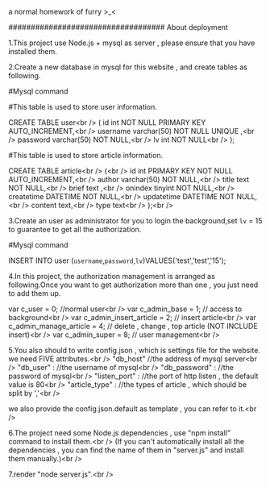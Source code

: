 a normal homework of furry >_<

###################################
About deployment

1.This project use Node.js + mysql as server , please ensure that you have installed them.

2.Create a new database in mysql for this website , and create tables as following.

#Mysql command

#This table is used to store user information.

CREATE TABLE user<br /\> 
(
id int NOT NULL PRIMARY KEY AUTO_INCREMENT,<br /\> 
username varchar(50) NOT NULL UNIQUE ,<br /\> 
password varchar(50) NOT NULL,<br /\> 
lv int NOT NULL<br /\> 
);

#This table is used to store article information.

CREATE TABLE article<br /\> 
(<br /\> 
id int PRIMARY KEY NOT NULL AUTO_INCREMENT,<br /\> 
author varchar(50) NOT NULL,<br /\> 
title text NOT NULL,<br /\> 
brief text ,<br /\> 
onindex tinyint NOT NULL,<br /\> 
createtime DATETIME NOT NULL,<br /\> 
updatetime DATETIME NOT NULL,<br /\> 
content text,<br /\> 
type text<br /\> 
);<br /\> 

3.Create an user as administrator for you to login the background,set `lv` = 15 to guarantee to get all the authorization.

#Mysql command

INSERT INTO user (`username`,`password`,`lv`)VALUES('test','test','15');

4.In this project, the authorization management is arranged as following.Once you want to get authorization more than one , you just need to add them up.

var c_user = 0; //normal user<br /\> 
var c_admin_base = 1; // access to background<br /\> 
var c_admin_insert_article = 2;  // insert article<br /\> 
var c_admin_manage_article = 4;  // delete , change , top article (NOT INCLUDE insert)<br /\> 
var c_admin_super = 8;  // user management<br /\> 

5.You also should to write config.json , which is settings file for the website. we need FIVE attributes.<br /\> 
"db_host" //the address of mysql server<br /\> 
"db_user" : //the username of mysql<br /\> 
"db_password" : //the password of mysql<br /\> 
"listen_port" : //the port of http listen , the default value is 80<br /\> 
"article_type" : //the types of article , which should be split by ','<br /\> 

we also provide the config.json.default as template , you can refer to it.<br /\> 

6.The project need some Node.js dependencies , use "npm install" command to install them.<br /\> 
(If you can't automatically install all the dependencies , you can find the name of them in "server.js" and install them manually.)<br /\> 

7.render "node server.js".<br /\> 